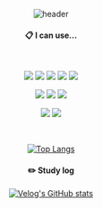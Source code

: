 <div align="center"> 
  
![header](https://capsule-render.vercel.app/api?type=waving&color=gradient&height=300&section=header&text=FrontEnd%20Developer&fontSize=90&animation=fadeIn&fontAlignY=38&desc=Hello%20I'm%20Hoonsbory)
  
####  :clipboard: I can use...
 <br/>
  
<img src="https://img.shields.io/badge/typescript-3178C6?style=for-the-badge&logo=typescript&logoColor=white"> <img src="https://img.shields.io/badge/JavaScript-F7DF1E?style=for-the-badge&logo=JavaScript&logoColor=white"> 
<img src="https://img.shields.io/badge/HTML5-E34F26?style=for-the-badge&logo=HTML5&logoColor=white"> <img src="https://img.shields.io/badge/CSS3-1572B6?style=for-the-badge&logo=CSS3&logoColor=white"> 
 <img src="https://img.shields.io/badge/styledcomponents-DB7093?style=for-the-badge&logo=styledcomponents&logoColor=white"> 

<img src="https://img.shields.io/badge/nextjs-000000?style=for-the-badge&logo=nextdotjs&logoColor=white">
<img src="https://img.shields.io/badge/MySQL-4479A1?style=for-the-badge&logo=MySQL&logoColor=white"> <img src="https://img.shields.io/badge/nodejs-339933?style=for-the-badge&logo=nodedotjs&logoColor=white"> 


 

<img src="https://img.shields.io/badge/Eclipse-2C2255?style=for-the-badge&logo=Eclipse%20IDE&logoColor=white"> <img src="https://img.shields.io/badge/VSC-007ACC?style=for-the-badge&logo=VisualStudioCode&logoColor=white">




 
   <br/>
   
  
[![Top Langs](https://github-readme-stats.vercel.app/api/top-langs/?username=893107&layout=compact)](https://github.com/anuraghazra/github-readme-stats)

  #### :pencil2: Study log 

  
[![Velog's GitHub stats](https://velog-readme-stats.vercel.app/api?name=hoonsbory&color=white&tag=canvas)](https://velog.io/@hoonsbory)
</div>
</div>
<!--
**hoonsbory/hoonsbory** is a ✨ _special_ ✨ repository because its `README.md` (this file) appears on your GitHub profile.

Here are some ideas to get you started:

- 🔭 I’m currently working on ...
- 🌱 I’m currently learning ...
- 👯 I’m looking to collaborate on ...
- 🤔 I’m looking for help with ...
- 💬 Ask me about ...
- 📫 How to reach me: ...
- 😄 Pronouns: ...
- ⚡ Fun fact: ...
-->

